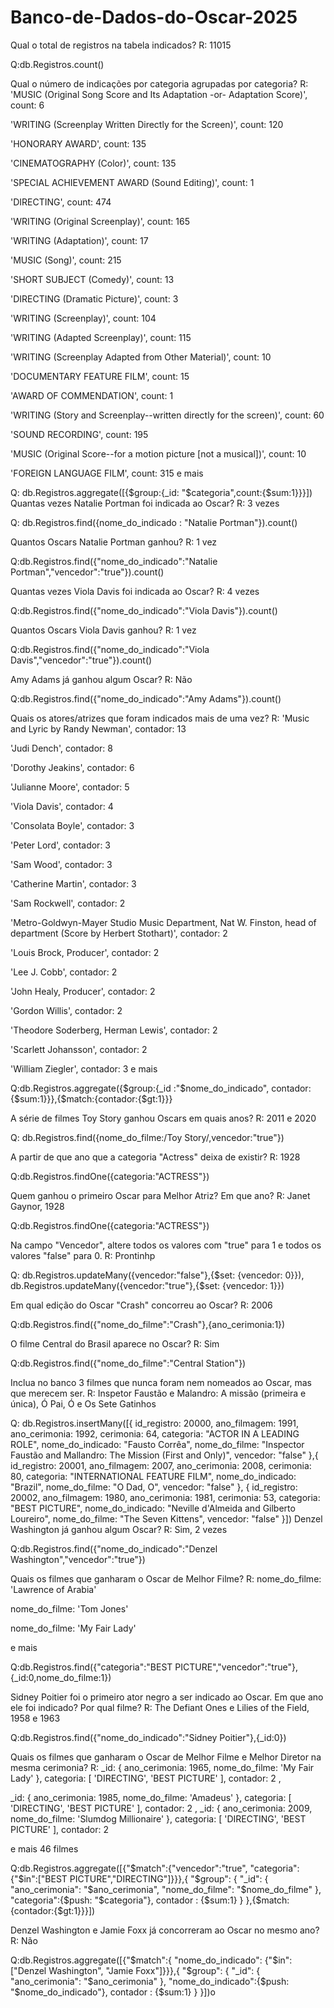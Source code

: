 # Banco-de-Dados-do-Oscar-2025
Qual o total de registros na tabela indicados?
R: 11015

Q:db.Registros.count()

Qual o número de indicações por categoria agrupadas por categoria?
R:
'MUSIC (Original Song Score and Its Adaptation -or- Adaptation Score)',
 count: 6
 
 'WRITING (Screenplay Written Directly for the Screen)',
  count: 120
 
 'HONORARY AWARD',
  count: 135
  
  'CINEMATOGRAPHY (Color)',
  count: 135
  
  'SPECIAL ACHIEVEMENT AWARD (Sound Editing)',
  count: 1
  
  'DIRECTING',
  count: 474
  
  'WRITING (Original Screenplay)',
  count: 165
  
  'WRITING (Adaptation)',
  count: 17
  
  'MUSIC (Song)',
  count: 215
  
  'SHORT SUBJECT (Comedy)',
  count: 13
  
  'DIRECTING (Dramatic Picture)',
  count: 3
  
  'WRITING (Screenplay)',
  count: 104
  
  'WRITING (Adapted Screenplay)',
  count: 115
  
  'WRITING (Screenplay Adapted from Other Material)',
  count: 10
  
  'DOCUMENTARY FEATURE FILM',
  count: 15
  
  'AWARD OF COMMENDATION',
  count: 1
  
  'WRITING (Story and Screenplay--written directly for the screen)',
  count: 60
  
  'SOUND RECORDING',
  count: 195
  
  'MUSIC (Original Score--for a motion picture [not a musical])',
  count: 10
  
  'FOREIGN LANGUAGE FILM',
  count: 315
  e mais

Q: db.Registros.aggregate([{$group:{_id: "$categoria",count:{$sum:1}}}])
Quantas vezes Natalie Portman foi indicada ao Oscar?
R: 3 vezes

Q:  db.Registros.find({nome_do_indicado : "Natalie Portman"}).count()

Quantos Oscars Natalie Portman ganhou?
R: 1 vez

Q:db.Registros.find({"nome_do_indicado":"Natalie Portman","vencedor":"true"}).count()


Quantas vezes Viola Davis foi indicada ao Oscar?
R: 4 vezes

Q:db.Registros.find({"nome_do_indicado":"Viola Davis"}).count()


Quantos Oscars Viola Davis ganhou?
R: 1 vez

Q:db.Registros.find({"nome_do_indicado":"Viola Davis","vencedor":"true"}).count()


Amy Adams já ganhou algum Oscar?
R: Não

Q:db.Registros.find({"nome_do_indicado":"Amy Adams"}).count()

Quais os atores/atrizes que foram indicados mais de uma vez?
R:
'Music and Lyric by Randy Newman',
contador: 13
  
'Judi Dench',
contador: 8

'Dorothy Jeakins',
contador: 6

'Julianne Moore',
contador: 5

'Viola Davis',
contador: 4

'Consolata Boyle',
contador: 3
  
'Peter Lord',
contador: 3

'Sam Wood',
contador: 3

'Catherine Martin',
contador: 3
  
'Sam Rockwell',
contador: 2

'Metro-Goldwyn-Mayer Studio Music Department, Nat W. Finston, head of department  (Score by Herbert Stothart)',
contador: 2
  
'Louis Brock, Producer',
contador: 2

'Lee J. Cobb',
contador: 2

'John Healy, Producer',
contador: 2

'Gordon Willis',
contador: 2

'Theodore Soderberg, Herman Lewis',
contador: 2

'Scarlett Johansson',
contador: 2

'William Ziegler',
 contador: 3
e mais
  
Q:db.Registros.aggregate({$group:{_id :"$nome_do_indicado", contador:{$sum:1}}},{$match:{contador:{$gt:1}}}

A série de filmes Toy Story ganhou Oscars em quais anos?
R: 2011 e 2020

Q: db.Registros.find({nome_do_filme:/Toy Story/,vencedor:"true"})

A partir de que ano que a categoria "Actress" deixa de existir?
R: 1928

Q:db.Registros.findOne({categoria:"ACTRESS"})

Quem ganhou o primeiro Oscar para Melhor Atriz? Em que ano?
R: Janet Gaynor, 1928

Q:db.Registros.findOne({categoria:"ACTRESS"})

Na campo "Vencedor", altere todos os valores com "true" para 1 e todos os valores "false" para 0.
R: Prontinhp

Q: db.Registros.updateMany({vencedor:"false"},{$set: {vencedor: 0}}), db.Registros.updateMany({vencedor:"true"},{$set: {vencedor: 1}})

Em qual edição do Oscar "Crash" concorreu ao Oscar?
R: 2006

Q:db.Registros.find({"nome_do_filme":"Crash"},{ano_cerimonia:1})

O filme Central do Brasil aparece no Oscar?
R: Sim

Q:db.Registros.find({"nome_do_filme":"Central Station"})

Inclua no banco 3 filmes que nunca foram nem nomeados ao Oscar, mas que merecem ser.
R: Inspetor Faustão e Malandro: A  missão (primeira e única), Ó Pai, Ó e Os Sete Gatinhos

Q:
db.Registros.insertMany([{
id_registro: 20000,
  ano_filmagem: 1991,
  ano_cerimonia: 1992,
  cerimonia: 64,
  categoria: "ACTOR IN A LEADING ROLE",
  nome_do_indicado: "Fausto Corrêa",
  nome_do_filme: "Inspector Faustão and Mallandro: The Mission (First and Only)",
  vencedor: "false"
},{
id_registro: 20001,
  ano_filmagem: 2007,
  ano_cerimonia: 2008,
  cerimonia: 80,
  categoria: "INTERNATIONAL FEATURE FILM",
  nome_do_indicado: "Brazil",
  nome_do_filme: "O Dad, O",
  vencedor: "false"
},
{
id_registro: 20002,
  ano_filmagem: 1980,
  ano_cerimonia: 1981,
  cerimonia: 53,
  categoria: "BEST PICTURE",
  nome_do_indicado: "Neville d'Almeida and  Gilberto Loureiro",
  nome_do_filme: "The Seven Kittens",
  vencedor: "false"
}])
Denzel Washington já ganhou algum Oscar?
R: Sim, 2 vezes

Q:db.Registros.find({"nome_do_indicado":"Denzel Washington","vencedor":"true"})


Quais os filmes que ganharam o Oscar de Melhor Filme?
R:
 nome_do_filme: 'Lawrence of Arabia'
 
 nome_do_filme: 'Tom Jones'

 nome_do_filme: 'My Fair Lady'

e mais

Q:db.Registros.find({"categoria":"BEST PICTURE","vencedor":"true"},{_id:0,nome_do_filme:1})

Sidney Poitier foi o primeiro ator negro a ser indicado ao Oscar. Em que ano ele foi indicado? Por qual filme?
R: The Defiant Ones e Lilies of the Field, 1958 e 1963

Q:db.Registros.find({"nome_do_indicado":"Sidney Poitier"},{_id:0})

Quais os filmes que ganharam o Oscar de Melhor Filme e Melhor Diretor na mesma cerimonia?
R:
 _id: {
    ano_cerimonia: 1965,
    nome_do_filme: 'My Fair Lady'
  },
  categoria: [
    'DIRECTING',
    'BEST PICTURE'
  ],
  contador: 2
,

  _id: {
    ano_cerimonia: 1985,
    nome_do_filme: 'Amadeus'
  },
  categoria: [
    'DIRECTING',
    'BEST PICTURE'
  ],
  contador: 2
  ,
  _id: {
    ano_cerimonia: 2009,
    nome_do_filme: 'Slumdog Millionaire'
  },
  categoria: [
    'DIRECTING',
    'BEST PICTURE'
  ],
  contador: 2
  
  e mais 46 filmes
  


Q:db.Registros.aggregate([{"$match":{"vencedor":"true", "categoria": {"$in":["BEST PICTURE","DIRECTING"]}}},{
    "$group": {
      "_id": {
        "ano_cerimonia": "$ano_cerimonia",
        "nome_do_filme": "$nome_do_filme"
      },
      "categoria":{$push: "$categoria"}, contador : {$sum:1}
    }
  },{$match: {contador:{$gt:1}}}])

Denzel Washington e Jamie Foxx já concorreram ao Oscar no mesmo ano?
R: Não

Q:db.Registros.aggregate([{"$match":{ "nome_do_indicado": {"$in":["Denzel Washington", "Jamie Foxx"]}}},{
    "$group": {
      "_id": {
        "ano_cerimonia": "$ano_cerimonia"
      },
      "nome_do_indicado":{$push: "$nome_do_indicado"}, contador : {$sum:1}
    }
  }])o
